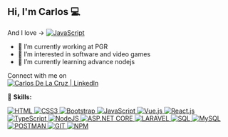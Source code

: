 ## Hi, I'm Carlos  :computer: 

And I love ->  <a href="https://github.com/search?q=user%3AJadhielv+is%3Arepo+language%3Ajavascript+fork%3Atrue">
                 <img alt="JavaScript" src="https://img.shields.io/badge/JavaScript%20-%23F7DF1E.svg?logo=javascript&logoColor=black">
               </a>

- 🔭 I’m currently working at PGR
- 👀 I’m interested in software and video games
- 🌱 I’m currently learning advance nodejs

Connect with me on <br/>
<a href="https://www.linkedin.com/in/carlos-de-la-cruz-meregildo-5673b1141/">
    <img alt="Carlos De La Cruz | LinkedIn" src="https://img.shields.io/badge/LinkedIn-0077B5?style=for-the-badge&logo=linkedin&logoColor=white"/>
</a>

🚀 **Skills:**

<a href="https://github.com/search?q=user%3AJadhielv+is%3Arepo+language%3Ahtml+fork%3Atrue">
    <img alt="HTML" src="https://img.shields.io/badge/HTML%20-%23E34F26.svg?logo=html5&logoColor=white">
</a>

<a href="https://github.com/search?q=user%3AJadhielv+is%3Arepo+language%3Ahtml+fork%3Atrue">
    <img alt="CSS3" src="https://img.shields.io/badge/CSS-%23007ACC.svg?logo=css3&logoColor=white">
</a>


<a href="https://github.com/search?q=user%3AJadhielv+is%3Arepo+language%3Ahtml+fork%3Atrue">
    <img alt="Bootstrap" src="https://img.shields.io/badge/Bootstrap%20-%23007ACC.svg?logo=bootstrap&logoColor=white">
</a>

<a href="https://github.com/search?q=user%3AJadhielv+is%3Arepo+language%3Ajavascript+fork%3Atrue">
    <img alt="JavaScript" src="https://img.shields.io/badge/JavaScript%20-%23F7DF1E.svg?logo=javascript&logoColor=black">
</a>

<a href="https://github.com/search?q=user%3AJadhielv+is%3Arepo+language%3Avue+fork%3Atrue">
    <img alt="Vue.js" src="https://img.shields.io/badge/Vue.js-%2335495e.svg?logo=vue.js&logoColor=%234FC08D">
</a>

<a href="https://github.com/search?q=user%3AJadhielv+is%3Arepo+language%3Avue+fork%3Atrue">
    <img alt="React.js" src="https://img.shields.io/badge/React%20-%23007ACC.svg?logo=react&logoColor=white">
</a>

<a href="https://github.com/search?q=user%3AJadhielv+is%3Arepo+language%3AtypeScript+fork%3Atrue">
    <img alt="TypeScript" src="https://img.shields.io/badge/TypeScript%20-%23007ACC.svg?logo=typescript&logoColor=white">
</a>


<a href="https://github.com/search?q=user%3AJadhielv+is%3Arepo+language%3Ajavascript+fork%3Atrue">
    <img alt="NodeJS" src="https://img.shields.io/badge/Node.js%20-%2343853D.svg?logo=node.js&logoColor=white">
</a>


<a href="https://github.com/search?q=user%3AJadhielv+is%3Arepo+language%3Acsharp+fork%3Atrue">
    <img alt="ASP.NET CORE" src="https://img.shields.io/badge/ASP.NET%20Core%20-%23025E8C.svg?logo=.net&logoColor=white">
</a>

<a href="#">
    <img alt="LARAVEL" src="https://img.shields.io/badge/Laravel-%23E34F26.svg?logo=laravel&logoColor=white">
</a>

<a href="#">
    <img alt="SQL" src="https://img.shields.io/badge/SQL%20-%23025E8C.svg?logo=amazon-dynamodb&logoColor=white">
</a>

<a href="#">
    <img alt="MySQL" src="https://img.shields.io/badge/MySQL-00000F.svg?logo=mysql&logoColor=white">
</a>

<a href="#">
    <img alt="POSTMAN" src="https://img.shields.io/badge/Postman-%23E34F26.svg?logo=postman&logoColor=white">
</a>

<a href="#">
    <img alt="GIT" src="https://img.shields.io/badge/GIT%20-%23E34F26.svg?logo=git&logoColor=white">
</a>


<a href="#">
    <img alt="NPM" src="https://img.shields.io/badge/Npm-%23E34F26.svg?logo=npm&logoColor=white">
</a>






